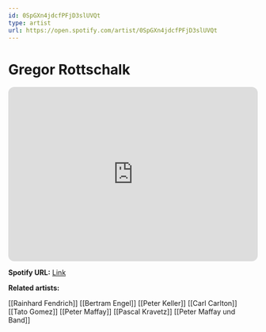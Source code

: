 ```yaml
---
id: 0SpGXn4jdcfPFjD3slUVQt
type: artist
url: https://open.spotify.com/artist/0SpGXn4jdcfPFjD3slUVQt
---
```

# Gregor Rottschalk

<iframe style="border-radius:12px" src="https://open.spotify.com/embed/artist/0SpGXn4jdcfPFjD3slUVQt" width="100%" height="352" frameBorder="0" allowfullscreen="" allow="autoplay; clipboard-write; encrypted-media; fullscreen; picture-in-picture" loading="lazy"></iframe>

**Spotify URL:** [Link](https://open.spotify.com/artist/0SpGXn4jdcfPFjD3slUVQt)

**Related artists:**

[[Rainhard Fendrich]]
[[Bertram Engel]]
[[Peter Keller]]
[[Carl Carlton]]
[[Tato Gomez]]
[[Peter Maffay]]
[[Pascal Kravetz]]
[[Peter Maffay und Band]]
